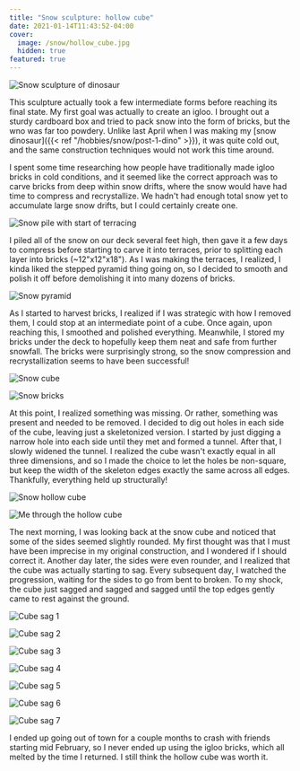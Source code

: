 ```yaml
---
title: "Snow sculpture: hollow cube"
date: 2021-01-14T11:43:52-04:00
cover:
  image: /snow/hollow_cube.jpg
  hidden: true
featured: true
---
```


![Snow sculpture of dinosaur](/snow/hollow_cube.jpg)

This sculpture actually took a few intermediate forms before reaching its final state. My first goal was actually to create an igloo. I brought out a sturdy cardboard box and tried to pack snow into the form of bricks, but the wno was far too powdery. Unlike last April when I was making my [snow dinosaur]({{< ref "/hobbies/snow/post-1-dino" >}}), it was quite cold out, and the same construction techniques would not work this time around.

I spent some time researching how people have traditionally made igloo bricks in cold conditions, and it seemed like the correct approach was to carve bricks from deep within snow drifts, where the snow would have had time to compress and recrystallize. We hadn't had enough total snow yet to accumulate large snow drifts, but I could certainly create one.

![Snow pile with start of terracing](/snow/pile.jpg)

I piled all of the snow on our deck several feet high, then gave it a few days to compress before starting to carve it into terraces, prior to splitting each layer into bricks (~12"x12"x18"). As I was making the terraces, I realized, I kinda liked the stepped pyramid thing going on, so I decided to smooth and polish it off before demolishing it into many dozens of bricks.

![Snow pyramid](/snow/pyramid.jpg)

As I started to harvest bricks, I realized if I was strategic with how I removed them, I could stop at an intermediate point of a cube. Once again, upon reaching this, I smoothed and polished everything. Meanwhile, I stored my bricks under the deck to hopefully keep them neat and safe from further snowfall. The bricks were surprisingly strong, so the snow compression and recrystallization seems to have been successful!

![Snow cube](/snow/cube.jpg)

![Snow bricks](/snow/bricks.jpg)

At this point, I realized something was missing. Or rather, something was present and needed to be removed. I decided to dig out holes in each side of the cube, leaving just a skeletonized version. I started by just digging a narrow hole into each side until they met and formed a tunnel. After that, I slowly widened the tunnel. I realized the cube wasn't exactly equal in all three dimensions, and so I made the choice to let the holes be non-square, but keep the width of the skeleton edges exactly the same across all edges. Thankfully, everything held up structurally!

![Snow hollow cube](/snow/hollow_cube_2.jpg)

![Me through the hollow cube](/snow/hollow_cube_and_me.jpg)

The next morning, I was looking back at the snow cube and noticed that some of the sides seemed slightly rounded. My first thought was that I must have been imprecise in my original construction, and I wondered if I should correct it. Another day later, the sides were even rounder, and I realized that the cube was actually starting to sag. Every subsequent day, I watched the progression, waiting for the sides to go from bent to broken. To my shock, the cube just sagged and sagged and sagged until the top edges gently came to rest against the ground.

![Cube sag 1](/snow/cube_sag_1.jpg)

![Cube sag 2](/snow/cube_sag_2.jpg)

![Cube sag 3](/snow/cube_sag_3.jpg)

![Cube sag 4](/snow/cube_sag_4.jpg)

![Cube sag 5](/snow/cube_sag_5.jpg)

![Cube sag 6](/snow/cube_sag_6.jpg)

![Cube sag 7](/snow/cube_sag_7.jpg)

I ended up going out of town for a couple months to crash with friends starting mid February, so I never ended up using the igloo bricks, which all melted by the time I returned. I still think the hollow cube was worth it.
